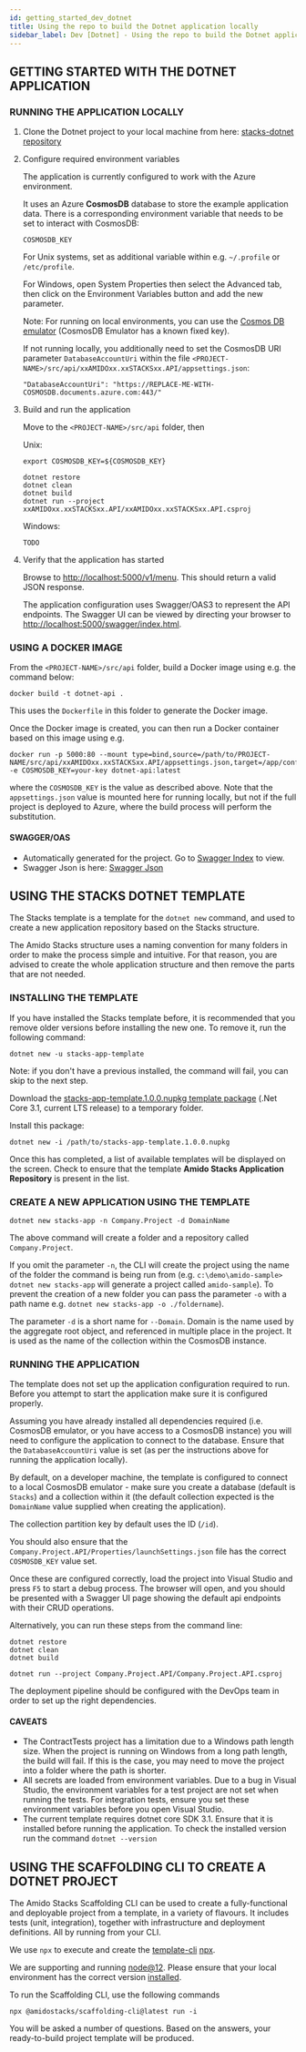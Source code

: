 ```yaml
---
id: getting_started_dev_dotnet
title: Using the repo to build the Dotnet application locally
sidebar_label: Dev [Dotnet] - Using the repo to build the Dotnet application locally
---
```


## GETTING STARTED WITH THE DOTNET APPLICATION

### RUNNING THE APPLICATION LOCALLY

1. Clone the Dotnet project to your local machine from here: [stacks-dotnet repository](https://github.com/amido/stacks-dotnet)
2. Configure required environment variables

    The application is currently configured to work with the Azure environment.

    It uses an Azure **CosmosDB** database to store the example application data.
    There is a corresponding environment variable that needs to be set to interact with CosmosDB:

    ```text
    COSMOSDB_KEY
    ```

    For Unix systems, set as additional variable within e.g. `~/.profile` or `/etc/profile`.

    For Windows, open System Properties then select the Advanced tab, then click on the Environment Variables button and add the new parameter.

    Note: For running on local environments, you can use the [Cosmos DB emulator](https://docs.microsoft.com/en-us/azure/cosmos-db/local-emulator?tabs=ssl-netstd21) (CosmosDB Emulator has a known fixed key).

    If not running locally, you additionally need to set the CosmosDB URI parameter `DatabaseAccountUri` within the
    file `<PROJECT-NAME>/src/api/xxAMIDOxx.xxSTACKSxx.API/appsettings.json`:

    ```text
    "DatabaseAccountUri": "https://REPLACE-ME-WITH-COSMOSDB.documents.azure.com:443/"
   ```

3. Build and run the application

    Move to the `<PROJECT-NAME>/src/api` folder, then

    Unix:

    ```text
    export COSMOSDB_KEY=${COSMOSDB_KEY}

    dotnet restore
    dotnet clean
    dotnet build
    dotnet run --project xxAMIDOxx.xxSTACKSxx.API/xxAMIDOxx.xxSTACKSxx.API.csproj
    ```

    Windows:

    ```text
    TODO
    ```

4. Verify that the application has started

    Browse to [http://localhost:5000/v1/menu](http://localhost:5000/v1/menu). This should return a valid JSON response.

    The application configuration uses Swagger/OAS3 to represent the API endpoints. The Swagger UI can be viewed by directing your
    browser to [http://localhost:5000/swagger/index.html](http://localhost:5000/swagger/index.html).

### USING A DOCKER IMAGE

From the `<PROJECT-NAME>/src/api` folder, build a Docker image using e.g. the command below:

   ```text
   docker build -t dotnet-api .
   ```

This uses the `Dockerfile` in this folder to generate the Docker image.

Once the Docker image is created, you can then run a Docker container based on this image using e.g.

   ```text
   docker run -p 5000:80 --mount type=bind,source=/path/to/PROJECT-NAME/src/api/xxAMIDOxx.xxSTACKSxx.API/appsettings.json,target=/app/config/appsettings.json -e COSMOSDB_KEY=your-key dotnet-api:latest
   ````

where the `COSMOSDB_KEY` is the value as described above. Note that the `appsettings.json` value is mounted here for running locally,
but not if the full project is deployed to Azure, where the build process will perform the substitution.

#### SWAGGER/OAS

- Automatically generated for the project. Go to [Swagger Index](http://localhost:5000/swagger/index.html) to view.
- Swagger Json is here: [Swagger Json](http://localhost:5000/swagger/oas.json)

## USING THE STACKS DOTNET TEMPLATE

The Stacks template is a template for the `dotnet new` command, and used to create a new application repository based on the Stacks structure.

The Amido Stacks structure uses a naming convention for many folders in order to make the process simple and intuitive.
For that reason, you are advised to create the whole application structure and then remove the parts that are not needed.

### INSTALLING THE TEMPLATE

If you have installed the Stacks template before, it is recommended that you remove older versions before installing the new one.
To remove it, run the following command:

````text
dotnet new -u stacks-app-template
````

Note: if you don't have a previous installed, the command will fail, you can skip to the next step.

Download the [stacks-app-template.1.0.0.nupkg template package](https://github.com/amido/stacks-dotnet/releases/tag/1.0.0)
(.Net Core 3.1, current LTS release) to a temporary folder.

Install this package:

````text
dotnet new -i /path/to/stacks-app-template.1.0.0.nupkg
````

Once this has completed, a list of available templates will be displayed on the screen.
Check to ensure that the template **Amido Stacks Application Repository** is present in the list.

### CREATE A NEW APPLICATION USING THE TEMPLATE

````text
dotnet new stacks-app -n Company.Project -d DomainName
````

The above command will create a folder and a repository called `Company.Project`.

If you omit the parameter `-n`, the CLI will create the project using the name of the folder the command is being run from
(e.g. `c:\demo\amido-sample> dotnet new stacks-app` will generate a project called `amido-sample`).
To prevent the creation of a new folder you can pass the parameter `-o` with a path name
e.g. `dotnet new stacks-app -o ./foldername`).

The parameter `-d` is a short name for `--Domain`. Domain is the name used by the aggregate root object,
and referenced in multiple place in the project. It is used as the name of the collection within the CosmosDB instance.

### RUNNING THE APPLICATION

The template does not set up the application configuration required to run. Before you attempt to start the
application make sure it is configured properly.

Assuming you have already installed all dependencies required (i.e. CosmosDB emulator, or you have access to a CosmosDB instance)
you will need to configure the application to connect to the database. Ensure that the `DatabaseAccountUri` value is set
(as per the instructions above for running the application locally).

By default, on a developer machine, the template is configured to connect to a local CosmosDB emulator - make sure you
create a database (default is `Stacks`) and a collection within it (the default collection expected
is the `DomainName` value supplied when creating the application).

The collection partition key by default uses the ID (`/id`).

You should also ensure that the `Company.Project.API/Properties/launchSettings.json` file has the correct `COSMOSDB_KEY` value set.

Once these are configured correctly, load the project into Visual Studio and press `F5` to start a debug process.
The browser will open, and you should be presented with a Swagger UI page showing the default api endpoints with their
CRUD operations.

Alternatively, you can run these steps from the command line:

````text
dotnet restore
dotnet clean
dotnet build

dotnet run --project Company.Project.API/Company.Project.API.csproj
````

The deployment pipeline should be configured with the DevOps team in order to set up the right dependencies.

#### CAVEATS

- The ContractTests project has a limitation due to a Windows path length size. When the project is running on Windows
 from a long path length, the build will fail. If this is the case, you may need to move the project into a
 folder where the path is shorter.
- All secrets are loaded from environment variables. Due to a bug in Visual Studio, the environment variables for a test
project are not set when running the tests. For integration tests, ensure you set these environment variables
before you open Visual Studio.
- The current template requires dotnet core SDK 3.1. Ensure that it is installed before running the application.
To check the installed version run the command `dotnet --version`

## USING THE SCAFFOLDING CLI TO CREATE A DOTNET PROJECT

The Amido Stacks Scaffolding CLI can be used to create a fully-functional and deployable project from a template, in a variety of flavours.
It includes tests (unit, integration), together with infrastructure and deployment definitions. All by running from your CLI.

We use `npx` to execute and create the
[template-cli](https://www.npmjs.com/package/@amidostacks/scaffolding-cli)
[npx](https://www.npmjs.com/package/npx).

We are supporting and running [node@12](https://nodejs.org/en/about/releases/).
Please ensure that your local environment has the correct version [installed](https://nodejs.org/en/download/).

To run the Scaffolding CLI, use the following commands

```text
npx @amidostacks/scaffolding-cli@latest run -i
```

You will be asked a number of questions. Based on the answers, your ready-to-build project template will be produced.
